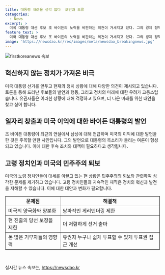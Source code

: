 ```yaml
---
title: 대통령 내려올 생각 없다  오만과 오류
categories:
  - News
excerpt: >
  미국 대통령 대선 후보 조 바이든의 노력을 비판하는 의견이 거세지고 있다. 그의 경제 정책과 건강 상태에 대한 우려가 확산되고 있으며, 그의 미국의 이익을 위해 상당한 양의 일자리를 창출하고 있는지에 대한 의문도 제기되고 있다. 또한, 미국에서의 노령 정치인의 지배가 미국 민주주의의 퇴보를 초래하고 있다는 지적이 나오고 있으며, 현재의 투표 제도가 젊고 유능한 다음 세대의 기회를 박탈하고 있다는 우려도 나타나고 있다. 불확실성이 가중되고 있는 가운데 11월의 대선에 대한 불안감이 더 커져가고 있다.
feature_text: >
  미국 대통령 대선 후보 조 바이든의 노력을 비판하는 의견이 거세지고 있다. 그의 경제 정책과 건강 상태에 대한 우려가 확산되고 있으며, 그의 미국의 이익을 위해 상당한 양의 일자리를 창출하고 있는지에 대한 의문도 제기되고 있다. 또한, 미국에서의 노령 정치인의 지배가 미국 민주주의의 퇴보를 초래하고 있다는 지적이 나오고 있으며, 현재의 투표 제도가 젊고 유능한 다음 세대의 기회를 박탈하고 있다는 우려도 나타나고 있다. 불확실성이 가중되고 있는 가운데 11월의 대선에 대한 불안감이 더 커져가고 있다.
image: 'https://newsdao.kr/res/images/meta/newsdao_breakingnews.jpg'
---
```


<p><img src="https://newsdao.kr/res/images/meta/newsdao_breakingnews.jpg" alt="firstkoreanews 속보" /></p>

<h2 data-ke-size="size26">혁신하지 않는 정치가 가져온 비극</h2>

<p data-ke-size="size16">미국 대통령 선거를 앞두고 현재의 정치 상황에 대해 다양한 의견이 제시되고 있습니다. 토론을 통해 드러난 후보들의 발언과 행동, 그리고 정치의 미래에 대한 우려가 고통스럽습니다. 유권자들은 이러한 상황에 대해 걱정하고 있으며, 더 나은 미래를 위한 대안을 찾고 싶어 합니다.</p>

<h2 data-ke-size="size26">일자리 창출과 미국 이익에 대한 바이든 대통령의 발언</h2>

<p data-ke-size="size16">조 바이든 대통령이 최근의 연설에서 삼성에 대해 언급하며 미국의 이익에 대한 발언을 한 것은 주목할 만한 사안입니다. 그의 발언으로 대통령의 목소리가 들리는 여론이 형성되고 있습니다. 이에 대한 후속 조치와 대책이 필요하다고 생각됩니다.</p>

<h2 data-ke-size="size26">고령 정치인과 미국의 민주주의 퇴보</h2>

<p data-ke-size="size16">미국의 노령 정치인들이 대세를 이끌고 있는 현 상황은 민주주의의 퇴보와 관련하여 심각한 문제를 제기하고 있습니다. 고령 정치인들의 지속적인 재직은 정치의 혁신과 발전을 저해할 수 있습니다. 이에 대한 대안과 변화가 필요합니다.</p>

<table style="width: 100%;" border="1">
<tbody>
<tr>
<td style="text-align: center; height: 17px;"><b>문제점</b></td>
<td style="text-align: center; height: 17px;"><b>해결책</b></td>
</tr>
<tr>
<td style="text-align: left; height: 17px;">미국의 양극화와 양분화</td>
<td style="text-align: left; height: 17px;">당파적인 게리맨더링 제한</td>
</tr>
<tr>
<td style="text-align: left; height: 17px;">현 진출의 당선 보장을 제한</td>
<td style="text-align: left; height: 17px;">더 저렴하게 선거 출마</td>
</tr>
<tr>
<td style="text-align: left; height: 17px;">돈 많은 기부자들의 영향력</td>
<td style="text-align: left; height: 17px;">유권자 누구나 쉽게 투표할 수 있게 투표권 접근 개선</td>
</tr>
</tbody>
</table>

<p data-ke-size="size16">&nbsp;</p>
실시간 뉴스 속보는, <a href="https://newsdao.kr" rel="dofollow">https://newsdao.kr</a>


